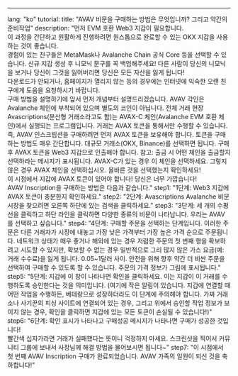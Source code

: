 ---
lang: "ko"
tutorial:
  title: "AVAV 비문을 구매하는 방법은 무엇입니까? 그리고 약간의 준비작업"
  description: "먼저 EVM 호환 Web3 지갑이 필요합니다. <br>이 과정을 간단하고 원활하게 진행하려면 원스톱으로 완료할 수 있는 OKX 지갑을 사용하는 것이 좋습니다. <br>경험이 있는 친구들은 MetaMask나 Avalanche Chain 공식 Core 등을 선택할 수 있습니다. 신규 지갑 생성 후 니모닉 문구를 꼭 백업해주세요! 다른 사람이 당신의 니모닉을 보거나 당신이 그것을 잃어버리면 당신은 모든 자산을 잃게 됩니다! <br>다운로드가 안되거나, 홈페이지가 열리지 않는 등의 경우에는 인터넷에 익숙한 오랜 친구에게 도움을 요청하시기 바랍니다.<br>구매 방법을 설명하기에 앞서 먼저 개념부터 설명드리겠습니다. AVAV 각인은 Avalanche 체인에 부착되어 있으며 별도의 코인이 아닙니다. 전체 거래 현장 Avascriptions(분산형 거래소라고도 함)는 AVAX-C 체인(Avalanche EVM 호환 체인)에서 실행되는 프로그램입니다. 거래는 AVAX 토큰을 통해서만 수행할 수 있습니다. 즉, AVAV 인스크립션을 구매하려면 먼저 AVAX 토큰을 보유해야 합니다. 토큰을 구매하는 방법도 매우 간단합니다. 대규모 거래소(OKX, Binance)를 선택하면 됩니다. 구매 후 AVAX 토큰을 Web3 지갑으로 인출해야 합니다. 참고: 출금 시 어떤 체인을 출금할지 선택하라는 메시지가 표시됩니다. AVAX-C가 있는 경우 이 체인을 선택하세요. 그렇지 않은 경우 AVAX 체인을 선택하십시오. 올바른 것을 선택했는지 확인하세요! <br>이 시점에서 지갑에 AVAX 토큰이 있어야 합니다! 당신은 너무 가깝습니다! <br>AVAV Inscription을 구매하는 방법은 다음과 같습니다."
  step1: "1단계: Web3 지갑에 AVAX 토큰이 충분한지 확인하세요."
  step2: "2단계: Avascriptions Avalanche 비문 시장을 찾으려면 오른쪽 하단에 있는 검색을 클릭하세요."
  step3: "3단계: 세 개의 수평선을 클릭하고 하단 라인을 클릭하면 다양한 종류의 비문이 나타납니다. 우리는 AVAV를 선택하고 싶습니다."
  step4: "4단계: 구매할 주문을 선택하는 단계입니다. 이러한 주문은 다른 거래자가 시장에 내놓고 가장 낮은 가격부터 가장 높은 가격 순으로 주문됩니다. 네트워크 상태가 매우 좋거나 해외에 있는 경우 저렴한 주문의 첫 번째 행을 확보하려고 시도할 수 있지만, 확보할 수 없는 경우 일반적으로 그리 많지 않은 가스 요금(예: 거래 수수료)을 잃게 됩니다. 0.05~1달러 사이. 안전을 위해 향후 약간 더 비싼 주문을 선택하여 구매할 수 있도록 할 수 있습니다. 주문의 가격 정보가 그림에 표시됩니다."
  step5: "5단계: 지갑에 이 창이 나타나면 확인을 클릭하세요. 이는 지갑이 이 거래를 수행하도록 승인한다는 것을 의미입니다. (여기에 작은 알림이 있습니다. 지갑에 연결할 때 어떤 작업을 수행하든, 베테랑으로 성장하더라도 이 단계에 주의해야 합니다. 가짜 거래소나 사기꾼의 피싱 사이트에 연결되어 있는 경우, 그리고 위에서 승인할 작업 정보가 보이지 않는 경우, 확인을 클릭하면 지갑에 있는 모든 토큰이 손실될 수 있습니다!)"
  step6: "6단계: 확인 표시가 나타나고 구매성공 메시지가 나타나면 구매가 성공한 것입니다! <br>빨간색 십자가라면 거래가 실패했다는 뜻이니 걱정하지 마세요. 스크린샷을 찍어서 커뮤니티 그룹에 보내서 사장님께 해결 방법을 물어보시면 됩니다~"
  step7: "이 시점에서 첫 번째 AVAV Inscription 구매가 완료되었습니다. AVAV 가족의 일원이 되신 것을 축하합니다!"